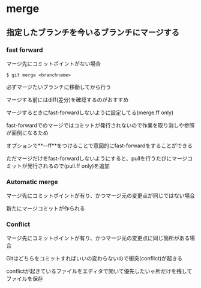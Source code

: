 # merge

## 指定したブランチを今いるブランチにマージする

### fast forward

マージ先にコミットポイントがない場合

`$ git merge <branchname>`

必ずマージたいブランチに移動してから行う

マージする前にはdiff(差分)を確認するのがおすすめ

マージするときにfast-forwardしないように設定してる(merge.ff only)

fast-forwardでのマージではコミットが発行されないので作業を取り消しや参照が面倒になるため

オプションで**--ff**をつけることで意図的にfast-forwardをすることができる

ただマージだけをfast-forwardしないようにすると、pullを行うたびにマージコミットが発行されるので(pull.ff only)を追加

### Automatic merge

マージ先にコミットポイントが有り、かつマージ元の変更点が同じではない場合

新たにマージコミットが作られる

### Conflict

マージ先にコミットポイントが有り、かつマージ元の変更点に同じ箇所がある場合

Gitはどちらをコミットすればいいの変わらないので衝突(conflict)が起きる

conflictが起きているファイルをエディタで開いて優先したいヶ所だけを残してファイルを保存


